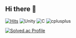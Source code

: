 ## Hi there 👋
[![Hits](https://hits.seeyoufarm.com/api/count/incr/badge.svg?url=https%3A%2F%2Fgithub.com%2Fkaco2301&count_bg=%233DC8A4&title_bg=%23585858&icon=&icon_color=%23E7E7E7&title=hits&edge_flat=false)](https://hits.seeyoufarm.com)
![Unity](https://img.shields.io/badge/Unity-FFFFFF.svg?&style=for-the-badge&logo=Unity&logoColor=black)
![C](https://img.shields.io/badge/C-007396.svg?&style=for-the-badge&logo=C&logoColor=white)
![cplusplus](https://img.shields.io/badge/cplusplus-007396.svg?&style=for-the-badge&logo=cplusplus&logoColor=white)

[![Solved.ac Profile](http://mazassumnida.wtf/api/v2/generate_badge?boj=kaco2301)](https://solved.ac/kaco2301/)
